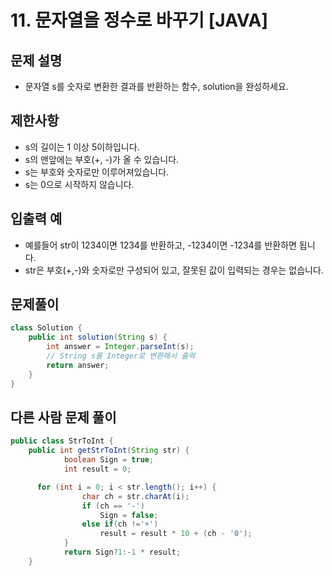 # 11. 문자열을 정수로 바꾸기 [JAVA]

## 문제 설명

- 문자열 s를 숫자로 변환한 결과를 반환하는 함수, solution을 완성하세요.

## 제한사항

- s의 길이는 1 이상 5이하입니다.
- s의 맨앞에는 부호(+, -)가 올 수 있습니다.
- s는 부호와 숫자로만 이루어져있습니다.
- s는 0으로 시작하지 않습니다.

## 입출력 예

- 예를들어 str이 1234이면 1234를 반환하고, -1234이면 -1234를 반환하면 됩니다.
- str은 부호(+,-)와 숫자로만 구성되어 있고, 잘못된 값이 입력되는 경우는 없습니다.

## 문제풀이
```java
class Solution {
    public int solution(String s) {
        int answer = Integer.parseInt(s);
        // String s를 Integer로 변환해서 출력
        return answer;
    }
}
```

## 다른 사람 문제 풀이
```java
public class StrToInt {
    public int getStrToInt(String str) {
            boolean Sign = true;
            int result = 0;

      for (int i = 0; i < str.length(); i++) {
                char ch = str.charAt(i);
                if (ch == '-')
                    Sign = false;
                else if(ch !='+')
                    result = result * 10 + (ch - '0');
            }
            return Sign?1:-1 * result;
    }
```
